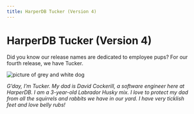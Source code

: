 ```yaml
---
title: HarperDB Tucker (Version 4)
---
```


# HarperDB Tucker (Version 4)

Did you know our release names are dedicated to employee pups? For our fourth release, we have Tucker.

![picture of grey and white dog](/img/v4.1/dogs/tucker.png)

_G’day, I’m Tucker. My dad is David Cockerill, a software engineer here at HarperDB. I am a 3-year-old Labrador Husky mix. I love to protect my dad from all the squirrels and rabbits we have in our yard. I have very ticklish feet and love belly rubs!_
